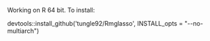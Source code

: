 Working on R 64 bit. To install:

devtools::install_github('tungle92/Rmglasso', INSTALL_opts = "--no-multiarch")
